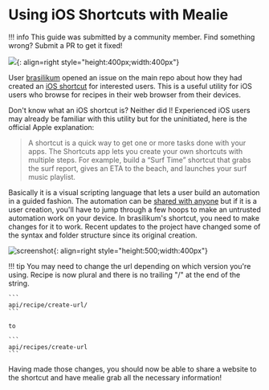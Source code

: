 # Using iOS Shortcuts with Mealie

!!! info
	This guide was submitted by a community member. Find something wrong? Submit a PR to get it fixed!


![](../../assets/img/iphone-image.png){: align=right style="height:400px;width:400px"}


User [brasilikum](https://github.com/brasilikum) opened an issue on the main repo about how they had created an [iOS shortcut](https://github.com/hay-kot/mealie/issues/103) for interested users. This is a useful utility for iOS users who browse for recipes in their web browser from their devices.

Don't know what an iOS shortcut is? Neither did I! Experienced iOS users may already be familiar with this utility but for the uninitiated, here is the official Apple explanation:


> A shortcut is a quick way to get one or more tasks done with your apps. The Shortcuts app lets you create your own shortcuts with multiple steps. For example, build a “Surf Time” shortcut that grabs the surf report, gives an ETA to the beach, and launches your surf music playlist.


Basically it is a visual scripting language that lets a user build an automation in a guided fashion. The automation can be [shared with anyone](https://www.icloud.com/shortcuts/6ae356d5fc644cfa8983a3c90f242fbb) but if it is a user creation, you'll have to jump through a few hoops to make an untrusted automation work on your device. In brasilikum's shortcut, you need to make changes for it to work. Recent updates to the project have changed some of the syntax and folder structure since its original creation.


![screenshot](../../assets/img/ios-shortcut-image.jpg){: align=right style="height:500;width:400px"}



!!! tip
    You may need to change the url depending on which version you're using. Recipe is now plural and there is no trailing "/" at the end of the string.
    
    ```
    api/recipe/create-url/
    ```

    to

    ```
    api/recipes/create-url
    ```

    

Having made those changes, you should now be able to share a website to the shortcut and have mealie grab all the necessary information!
